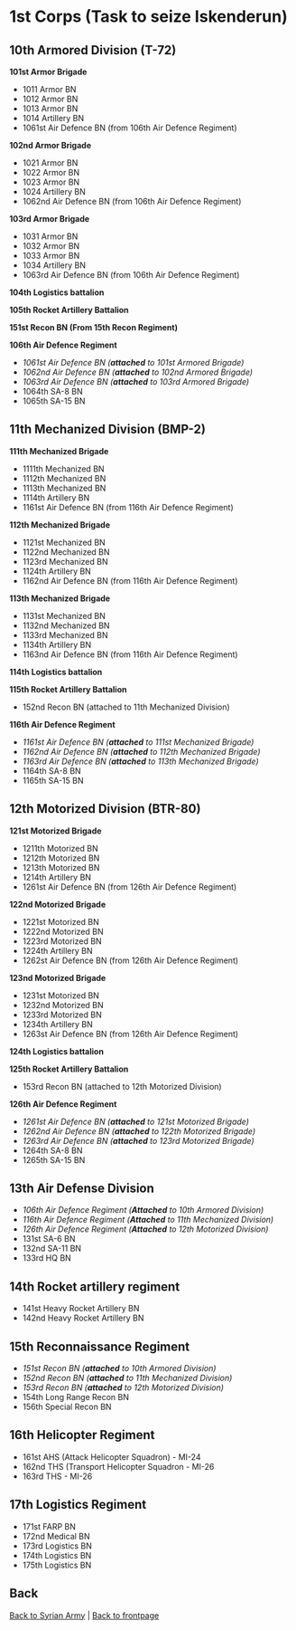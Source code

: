 # 1st Corps (Task to seize Iskenderun)

## 10th Armored Division (T-72)
**101st Armor Brigade**
- 1011 Armor BN
- 1012 Armor BN
- 1013 Armor BN
- 1014 Artillery BN
- 1061st Air Defence BN  (from 106th Air Defence Regiment)

**102nd Armor Brigade**
- 1021 Armor BN
- 1022 Armor BN
- 1023 Armor BN
- 1024 Artillery BN
- 1062nd Air Defence BN  (from 106th Air Defence Regiment)

**103rd Armor Brigade**
- 1031 Armor BN
- 1032 Armor BN
- 1033 Armor BN
- 1034 Artillery BN
- 1063rd Air Defence BN  (from 106th Air Defence Regiment)

**104th Logistics battalion**

**105th Rocket Artillery Battalion**

**151st Recon BN (From 15th Recon Regiment)**

**106th Air Defence Regiment**
-  _1061st Air Defence BN  (**attached** to 101st Armored Brigade)_
- _1062nd Air Defence BN (**attached** to 102nd Armored Brigade)_
- _1063rd Air Defence BN (**attached** to 103rd Armored Brigade)_
- 1064th SA-8 BN
- 1065th SA-15 BN




## 11th Mechanized Division (BMP-2)
**111th Mechanized Brigade**
- 1111th Mechanized BN
- 1112th Mechanized BN
- 1113th Mechanized BN
- 1114th Artillery BN
- 1161st Air Defence BN  (from 116th Air Defence Regiment)

**112th Mechanized Brigade**
- 1121st Mechanized BN
- 1122nd Mechanized BN
- 1123rd Mechanized BN
- 1124th Artillery BN
- 1162nd Air Defence BN  (from 116th Air Defence Regiment)

**113th Mechanized Brigade**
- 1131st Mechanized BN
- 1132nd Mechanized BN
- 1133rd Mechanized BN
- 1134th Artillery BN
- 1163nd Air Defence BN  (from 116th Air Defence Regiment)

**114th Logistics battalion**

**115th Rocket Artillery Battalion**

- 152nd Recon BN (attached to 11th Mechanized Division)

**116th Air Defence Regiment**
-  _1161st Air Defence BN  (**attached** to 111st Mechanized Brigade)_
-  _1162nd Air Defence BN  (**attached** to 112th Mechanized Brigade)_
-  _1163rd Air Defence BN  (**attached** to 113th Mechanized Brigade)_
- 1164th SA-8 BN
- 1165th SA-15 BN




## 12th Motorized Division (BTR-80)
**121st Motorized Brigade**
- 1211th Motorized BN
- 1212th Motorized BN
- 1213th Motorized BN
- 1214th Artillery BN
- 1261st Air Defence BN  (from 126th Air Defence Regiment)

**122nd Motorized Brigade**
- 1221st Motorized BN
- 1222nd Motorized BN
- 1223rd Motorized BN
- 1224th Artillery BN
- 1262st Air Defence BN  (from 126th Air Defence Regiment)

**123nd Motorized Brigade**
- 1231st Motorized BN
- 1232nd Motorized BN
- 1233rd Motorized BN
- 1234th Artillery BN
- 1263st Air Defence BN  (from 126th Air Defence Regiment)

**124th Logistics battalion**

**125th Rocket Artillery Battalion**

- 153rd Recon BN (attached to 12th Motorized Division)

**126th Air Defence Regiment**
- _1261st Air Defence BN  (**attached** to 121st Motorized Brigade)_
- _1262nd Air Defence BN  (**attached** to 122th Motorized Brigade)_
- _1263rd Air Defence BN  (**attached** to 123rd Motorized Brigade)_
- 1264th SA-8 BN
- 1265th SA-15 BN




## 13th Air Defense Division
- _106th Air Defence Regiment (**Attached** to 10th Armored Division)_
-  _116th Air Defence Regiment (**Attached** to 11th Mechanized Division)_
-  _126th Air Defence Regiment (**Attached** to 12th Motorized Division)_
- 131st SA-6 BN
- 132nd SA-11 BN
- 133rd HQ BN




## 14th Rocket artillery regiment
- 141st Heavy Rocket Artillery BN
- 142nd Heavy Rocket Artillery BN




## 15th Reconnaissance Regiment
- _151st Recon BN (**attached** to 10th Armored Division)_
- _152nd Recon BN (**attached** to 11th Mechanized Division)_
- _153rd Recon BN (**attached** to 12th Motorized Division)_
- 154th Long Range Recon BN
- 156th Special Recon BN




## 16th Helicopter Regiment
- 161st AHS (Attack Helicopter Squadron) - MI-24
- 162nd THS (Transport Helicopter Squadron - MI-26
- 163rd THS - MI-26




## 17th Logistics Regiment
- 171st FARP BN
- 172nd Medical BN
- 173rd Logistics BN
- 174th Logistics BN
- 175th Logistics BN
 


## Back
[Back to Syrian Army](/OPAR-Brief/INTELLIGENCE/Syrian_Army.html) |
[Back to frontpage](https://132nd-vwing.github.io/OPAR-Brief/)